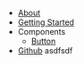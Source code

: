 * [About](about)
* [Getting Started](getting-started)
* Components
    - [Button](components/button)
* [Github](https://github.com/alexxnb)
asdfsdf